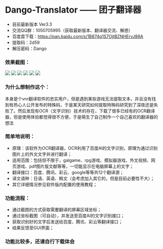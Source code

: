 # Dango-Translator —— 团子翻译器
+ 目前最新版本 Ver3.3
+ 交流QQ群：1050705995（获取最新版本、翻译器交流、解惑）
+ 百度盘下载：https://pan.baidu.com/s/1B874q1S7OjtBZNHErvJ86A
+ 提取码：2d59
+ 解压密码：Dango

### 效果截图：
![](https://github.com/PantsuDango/Dango-Translator/blob/master/git_image/Ver3.3/1.png)
![](https://github.com/PantsuDango/Dango-Translator/blob/master/git_image/Ver3.3/2.png)
![](https://github.com/PantsuDango/Dango-Translator/blob/master/git_image/Ver3.3/3.png)
![](https://github.com/PantsuDango/Dango-Translator/blob/master/git_image/Ver3.3/4.png)
![](https://github.com/PantsuDango/Dango-Translator/blob/master/git_image/Ver3.3/5.png)
![](https://github.com/PantsuDango/Dango-Translator/blob/master/git_image/Ver3.3/6.png)


### 为什么想制作这个：
本身是个vnr翻译软件的忠实用户，但是遇到某些游戏无法提取文本，并且没有找到有热心人公开发布的特殊码，于是某天研究如何提取特殊码研究到了深夜还是失败了。然后发现有OCR（文字识别）技术的存在，下载了很多已经有的OCR翻译器，但是使用体验都觉得很不方便，于是萌生了自己制作一个自己喜欢的翻译器的想法


### 简单地说明：
+ 原理：该软件为OCR翻译器，OCR利用了百度AI的文字识别，原理为通过识别图片上的外文文字并进行翻译；
+ 适用范围：包括但不限于，galgame、rpg游戏、模拟器游戏、外文视频、网页游戏、pdf图片版文献等等，一切能显示在电脑屏幕上的文字；
+ 翻译接口：百度、腾讯、彩云、google等等共12个翻译源；
+ 译文语种：日语、英语、韩文（会考虑加入其它的，但是目前必要性不大）；
+ 其它详细情况参见软件版内配置的使用教程；


### 功能流程：
+ 通过截图的方式获取需要翻译的屏幕区域坐标；
+ 通过坐标截图（可自动），并发送至百度AI的文字识别接口；
+ 获取识别好的文字后发送给百度、腾讯、彩云等翻译接口；
+ 结果反馈至GUI界面；

### 功能比较多，还请自行下载体会
